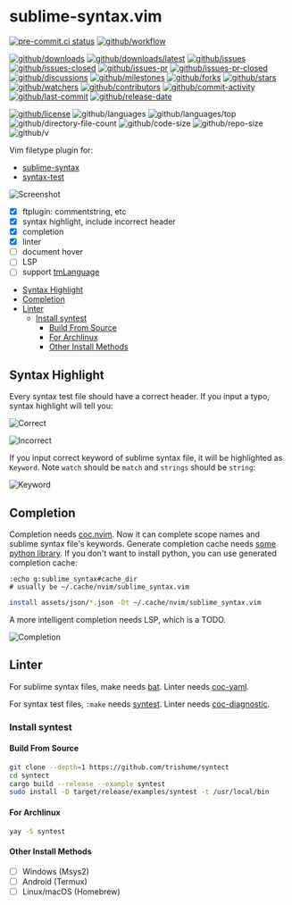 # sublime-syntax.vim

[![pre-commit.ci status](https://results.pre-commit.ci/badge/github/Freed-Wu/sublime-syntax.vim/main.svg)](https://results.pre-commit.ci/latest/github/Freed-Wu/sublime-syntax.vim/main)
[![github/workflow](https://shields.io/github/workflow/status/Freed-Wu/sublime-syntax.vim/vim)](https://github.com/Freed-Wu/sublime-syntax.vim/actions)

[![github/downloads](https://shields.io/github/downloads/Freed-Wu/sublime-syntax.vim/total)](https://github.com/Freed-Wu/sublime-syntax.vim/releases)
[![github/downloads/latest](https://shields.io/github/downloads/Freed-Wu/sublime-syntax.vim/latest/total)](https://github.com/Freed-Wu/sublime-syntax.vim/releases/latest)
[![github/issues](https://shields.io/github/issues/Freed-Wu/sublime-syntax.vim)](https://github.com/Freed-Wu/sublime-syntax.vim/issues)
[![github/issues-closed](https://shields.io/github/issues-closed/Freed-Wu/sublime-syntax.vim)](https://github.com/Freed-Wu/sublime-syntax.vim/issues?q=is%3Aissue+is%3Aclosed)
[![github/issues-pr](https://shields.io/github/issues-pr/Freed-Wu/sublime-syntax.vim)](https://github.com/Freed-Wu/sublime-syntax.vim/pulls)
[![github/issues-pr-closed](https://shields.io/github/issues-pr-closed/Freed-Wu/sublime-syntax.vim)](https://github.com/Freed-Wu/sublime-syntax.vim/pulls?q=is%3Apr+is%3Aclosed)
[![github/discussions](https://shields.io/github/discussions/Freed-Wu/sublime-syntax.vim)](https://github.com/Freed-Wu/sublime-syntax.vim/discussions)
[![github/milestones](https://shields.io/github/milestones/all/Freed-Wu/sublime-syntax.vim)](https://github.com/Freed-Wu/sublime-syntax.vim/milestones)
[![github/forks](https://shields.io/github/forks/Freed-Wu/sublime-syntax.vim)](https://github.com/Freed-Wu/sublime-syntax.vim/network/members)
[![github/stars](https://shields.io/github/stars/Freed-Wu/sublime-syntax.vim)](https://github.com/Freed-Wu/sublime-syntax.vim/stargazers)
[![github/watchers](https://shields.io/github/watchers/Freed-Wu/sublime-syntax.vim)](https://github.com/Freed-Wu/sublime-syntax.vim/watchers)
[![github/contributors](https://shields.io/github/contributors/Freed-Wu/sublime-syntax.vim)](https://github.com/Freed-Wu/sublime-syntax.vim/graphs/contributors)
[![github/commit-activity](https://shields.io/github/commit-activity/w/Freed-Wu/sublime-syntax.vim)](https://github.com/Freed-Wu/sublime-syntax.vim/graphs/commit-activity)
[![github/last-commit](https://shields.io/github/last-commit/Freed-Wu/sublime-syntax.vim)](https://github.com/Freed-Wu/sublime-syntax.vim/commits)
[![github/release-date](https://shields.io/github/release-date/Freed-Wu/sublime-syntax.vim)](https://github.com/Freed-Wu/sublime-syntax.vim/releases/latest)

[![github/license](https://shields.io/github/license/Freed-Wu/sublime-syntax.vim)](https://github.com/Freed-Wu/sublime-syntax.vim/blob/master/LICENSE)
![github/languages](https://shields.io/github/languages/count/Freed-Wu/sublime-syntax.vim)
![github/languages/top](https://shields.io/github/languages/top/Freed-Wu/sublime-syntax.vim)
![github/directory-file-count](https://shields.io/github/directory-file-count/Freed-Wu/sublime-syntax.vim)
![github/code-size](https://shields.io/github/languages/code-size/Freed-Wu/sublime-syntax.vim)
![github/repo-size](https://shields.io/github/repo-size/Freed-Wu/sublime-syntax.vim)
![github/v](https://shields.io/github/v/release/Freed-Wu/sublime-syntax.vim)

Vim filetype plugin for:

- [sublime-syntax](http://www.sublimetext.com/docs/syntax.html)
- [syntax-test](http://www.sublimetext.com/docs/syntax.html#testing)

![Screenshot](https://user-images.githubusercontent.com/32936898/194713936-8ea3403f-8133-4c75-876f-9d68bc145123.png)

- [x] ftplugin: commentstring, etc
- [x] syntax highlight, include incorrect header
- [x] completion
- [x] linter
- [ ] document hover
- [ ] LSP
- [ ] support [tmLanguage](https://macromates.com/manual/en/language_grammars)

<!-- mdformat-toc start --slug=github --no-anchors --maxlevel=6 --minlevel=2 -->

- [Syntax Highlight](#syntax-highlight)
- [Completion](#completion)
- [Linter](#linter)
  - [Install syntest](#install-syntest)
    - [Build From Source](#build-from-source)
    - [For Archlinux](#for-archlinux)
    - [Other Install Methods](#other-install-methods)

<!-- mdformat-toc end -->

## Syntax Highlight

Every syntax test file should have a correct header. If you input a typo, syntax
highlight will tell you:

![Correct](https://user-images.githubusercontent.com/32936898/194894921-0f9167a8-a297-4719-986f-93298111963a.png)

![Incorrect](https://user-images.githubusercontent.com/32936898/194894923-9b82fd5f-2f13-4651-abe5-1a645e737671.png)

If you input correct keyword of sublime syntax file, it will be highlighted as `Keyword`.
Note `watch` should be `match` and `strings` should be `string`:

![Keyword](https://user-images.githubusercontent.com/32936898/195125476-59f056e1-7001-4aa9-b2ba-62a8fd0e0d2e.png)

## Completion

Completion needs [coc.nvim](https://github.com/neoclide/coc.nvim). Now it can
complete scope names and sublime syntax file's keywords. Generate completion
cache needs [some python library](requirements.txt). If you don't want to
install python, you can use generated completion cache:

```vim
:echo g:sublime_syntax#cache_dir
# usually be ~/.cache/nvim/sublime_syntax.vim
```

```sh
install assets/json/*.json -Dt ~/.cache/nvim/sublime_syntax.vim
```

A more intelligent completion needs LSP, which is a TODO.

![Completion](https://user-images.githubusercontent.com/32936898/195147969-93486f40-9c8a-4b79-841b-e2c8dd0b2766.png)

## Linter

For sublime syntax files, make needs [bat](https://github.com/sharkdp/bat).
Linter needs [coc-yaml](https://github.com/neoclide/coc-yaml).

For syntax test files, `:make` needs [syntest](https://github.com/trishume/syntect).
Linter needs [coc-diagnostic](https://github.com/iamcco/coc-diagnostic/pull/136).

### Install syntest

#### Build From Source

```sh
git clone --depth=1 https://github.com/trishume/syntect
cd syntect
cargo build --release --example syntest
sudo install -D target/release/examples/syntest -t /usr/local/bin
```

#### For Archlinux

```sh
yay -S syntest
```

#### Other Install Methods

- [ ] Windows (Msys2)
- [ ] Android (Termux)
- [ ] Linux/macOS (Homebrew)
